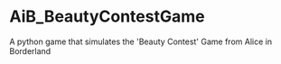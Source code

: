 # AiB_BeautyContestGame
A python  game that simulates the 'Beauty Contest' Game from Alice in Borderland
